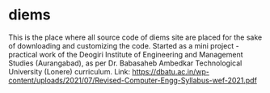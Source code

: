 # diems
This is the place where all source code of diems site are placed for the sake of downloading and customizing the code. Started as a mini project - practical work of the Deogiri Institute of Engineering and Management Studies (Aurangabad), as per Dr. Babasaheb Ambedkar Technological University (Lonere) curriculum. Link: https://dbatu.ac.in/wp-content/uploads/2021/07/Revised-Computer-Engg-Syllabus-wef-2021.pdf

